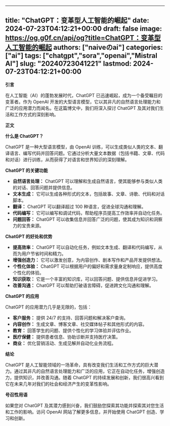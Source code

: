 
---
title: "ChatGPT：变革型人工智能的崛起"
date: 2024-07-23T04:12:21+00:00
draft: false
image: https://og.g0f.cn/api/og?title=ChatGPT：变革型人工智能的崛起
authors: ["naiveのai"]
categories: ["ai"]
tags: ["chatgpt","sora","openai","Mistral AI"]
slug: "20240723041221"
lastmod: 2024-07-23T04:12:21+00:00
---
**引言**

在人工智能（AI）的蓬勃发展时代，ChatGPT 已迅速崛起，成为一个备受瞩目的变革者。作为 OpenAI 开发的大型语言模型，它以其非凡的自然语言处理能力和广泛的应用潜力而闻名。在这篇博文中，我们将深入探讨 ChatGPT 及其对我们生活和工作方式的深刻影响。

**正文**

**什么是 ChatGPT？**

ChatGPT 是一种大型语言模型，由 OpenAI 训练，可以生成类似人类的文本、翻译语言、编写代码并回答问题。它通过分析大量文本数据（包括书籍、文章、代码和对话）进行训练，从而获得了对语言和世界知识的深刻理解。

**ChatGPT 的关键功能**

* **自然语言处理：** ChatGPT 可以理解和生成自然语言，使其能够参与类似人类的对话、回答问题并提供信息。
* **文本生成：** 它可以生成各种形式的文本，包括故事、文章、诗歌、代码和对话脚本。
* **翻译：** ChatGPT 可以翻译超过 100 种语言，促进全球沟通和理解。
* **代码编写：** 它可以编写和调试代码，帮助程序员提高工作效率并自动化任务。
* **问题回答：** ChatGPT 可以收集信息并回答广泛的问题，使其成为知识和洞察力的宝贵来源。

**ChatGPT 的好处和优势**

* **提高效率：** ChatGPT 可以自动化任务，例如文本生成、翻译和代码编写，从而为用户节省时间和精力。
* **增强创造力：** 它可以激发创意，为内容创作、剧本写作和产品开发提供想法。
* **个性化体验：** ChatGPT 可以根据用户的偏好和需求量身定制响应，提供高度个性化的体验。
* **知识获取：** 它是一个丰富的知识库，可以回答问题、提供信息并促进学习。
* **改善沟通：** ChatGPT 可以帮助打破语言障碍，促进跨文化沟通和理解。

**ChatGPT 的应用**

ChatGPT 的应用潜力几乎是无限的，包括：

* **客户服务：** 提供 24/7 的支持、回答问题和解决客户查询。
* **内容创作：** 生成文章、博客文章、社交媒体帖子和其他形式的内容。
* **教育：** 回答学生的问题、提供个性化的学习体验并评估作业。
* **医疗保健：** 提供患者信息、协助诊断并支持医疗决策。
* **商业：** 优化营销活动、生成见解并自动化业务流程。

**结论**

ChatGPT 是人工智能领域的一场革命，具有改变我们生活和工作方式的巨大潜力。通过其非凡的自然语言处理能力和广泛的应用，它正在自动化任务，增强创造力，提供知识，并改善沟通。随着 ChatGPT 的持续发展和创新，我们很高兴看到它在未来几年对我们的社会和经济产生的变革性影响。

**号召性用语**

如果您对 ChatGPT 及其潜力感到兴奋，我们鼓励您探索其功能并探索其对您生活和工作的影响。访问 OpenAI 网站了解更多信息，并开始使用 ChatGPT 创造、学习和创新。